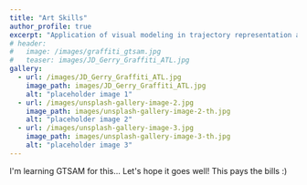 ```yaml
---
title: "Art Skills"
author_profile: true
excerpt: "Application of visual modeling in trajectory representation and optimization and manipulator control for robot art."
# header:
#   image: /images/graffiti_gtsam.jpg
#   teaser: images/JD_Gerry_Graffiti_ATL.jpg
gallery:
  - url: /images/JD_Gerry_Graffiti_ATL.jpg
    image_path: images/JD_Gerry_Graffiti_ATL.jpg
    alt: "placeholder image 1"
  - url: /images/unsplash-gallery-image-2.jpg
    image_path: images/unsplash-gallery-image-2-th.jpg
    alt: "placeholder image 2"
  - url: /images/unsplash-gallery-image-3.jpg
    image_path: images/unsplash-gallery-image-3-th.jpg
    alt: "placeholder image 3"
---
```


I'm learning GTSAM for this... Let's hope it goes well! This pays the bills :)
